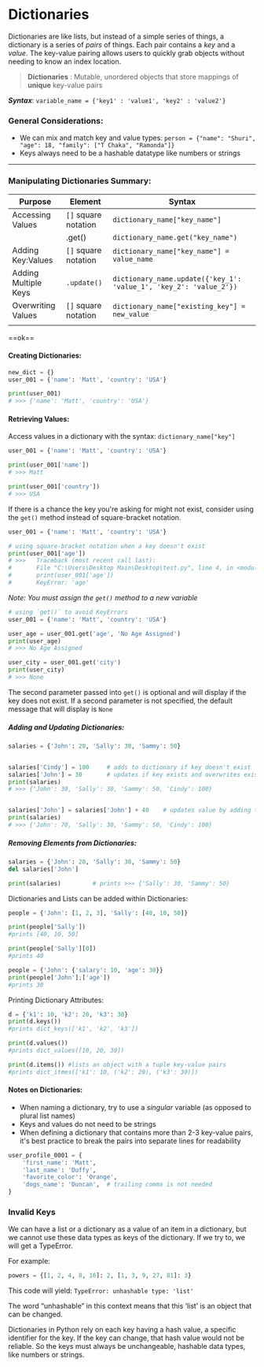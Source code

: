 # Dictionaries

Dictionaries are like lists, but instead of a simple series of things, a dictionary is a series of *pairs* of things.
Each pair contains a *key* and a *value*. The key-value pairing allows users to quickly grab objects without needing to know an index location.

> **Dictionaries** : Mutable, unordered objects that store mappings of **unique** key-value pairs


***Syntax***:
`variable_name = {'key1' : 'value1', 'key2' : 'value2'}`

### General Considerations:
- We can mix and match key and value types:
		`person = {"name": "Shuri", "age": 18, "family": ["T Chaka", "Ramonda"]}`
- Keys always need to be a hashable datatype like numbers or strings
---

### Manipulating Dictionaries Summary:
| Purpose              | Element              | Syntax                                                             |
| -------------------- | -------------------- | ------------------------------------------------------------------ |
| Accessing Values     | `[]` square notation | `dictionary_name["key_name"]`                                      |
|                      | .get()               | `dictionary_name.get("key_name")`                                  |
| Adding Key:Values    | `[]` square notation | `dictionary_name["key_name"] = value_name`                         |
| Adding Multiple Keys | `.update()`          | `dictionary_name.update({'key_1': 'value_1', 'key_2': 'value_2'})` |
| Overwriting Values   | `[]` square notation | `dictionary_name["existing_key"] = new_value`                      |
|                      |                      |                                                                    |
 
 
 ==ok==
 #### Creating Dictionaries:
 ```py
new_dict = {}
user_001 = {'name': 'Matt', 'country': 'USA'}

print(user_001)
# >>> {'name': 'Matt', 'country': 'USA'}
```
 
 #### Retrieving Values:
 Access values in a dictionary with the syntax: 	`dictionary_name["key"]`
```py
user_001 = {'name': 'Matt', 'country': 'USA'}

print(user_001['name'])
# >>> Matt

print(user_001['country'])
# >>> USA
```

If there is a chance the key you're asking for might not exist, consider using the `get()` method instead of square-bracket notation.
```py
user_001 = {'name': 'Matt', 'country': 'USA'}

# using square-bracket notation when a key doesn't exist
print(user_001['age'])
# >>> 	Traceback (most recent call last):
#  		File "C:\Users\Desktop Main\Desktop\test.py", line 4, in <module>
#    	print(user_001['age'])
#		KeyError: 'age'
```

*Note: You must assign the `get()` method to a new variable*
```py
# using `get()` to avoid KeyErrors
user_001 = {'name': 'Matt', 'country': 'USA'}

user_age = user_001.get('age', 'No Age Assigned')
print(user_age)
# >>> No Age Assigned

user_city = user_001.get('city')
print(user_city)
# >>> None

```

The second parameter passed into `get()` is optional and will display if the key does not exist.
If a second parameter is not specified, the default message that will display is `None`



##### Adding and Updating Dictionaries:
```py
salaries = {'John': 20, 'Sally': 30, 'Sammy': 50}


salaries['Cindy'] = 100 	# adds to dictionary if key doesn't exist
salaries['John'] = 30		# updates if key exists and overwrites existing key
print(salaries)
# >>> {'John': 30, 'Sally': 30, 'Sammy': 50, 'Cindy': 100}


salaries['John'] = salaries['John'] + 40	# updates value by adding to existing value
print(salaries)
# >>> {'John': 70, 'Sally': 30, 'Sammy': 50, 'Cindy': 100}
```

##### Removing Elements from Dictionaries:
```py
salaries = {'John': 20, 'Sally': 30, 'Sammy': 50}
del salaries['John']

print(salaries)			# prints >>> {'Sally': 30, 'Sammy': 50}
```


Dictionaries and Lists can be added within Dictionaries:
```py
people = {'John': [1, 2, 3], 'Sally': [40, 10, 50]}

print(people['Sally'])
#prints [40, 10, 50]

print(people['Sally'][0])
#prints 40

people = {'John': {'salary': 10, 'age': 30}}
print(people['John'];['age'])
#prints 30
```

Printing Dictionary Attributes:
```py
d = {'k1': 10, 'k2': 20, 'k3': 30}
print(d.keys())
#prints dict_keys(['k1', 'k2', 'k3'])

print(d.values())
#prints dict_values([10, 20, 30])

print(d.items()) #lists an object with a tuple key-value pairs
#prints dict_itmes(['k1': 10, ('k2': 20), ('k3': 30)])
```

#### Notes on Dictionaries:
- When naming  a dictionary, try to use a *singular*  variable (as opposed to plural list names)
- Keys and values do not need to be strings
- When defining a dictionary that contains more than 2-3 key-value pairs, it's best practice to break the pairs into separate lines for readability

```py
user_profile_0001 = {
	'first_name': 'Matt',
	'last_name': 'Duffy',
	'favorite_color': 'Orange',
	'dogs_name': 'Duncan',	# trailing comma is not needed
}
```

### Invalid Keys

We can have a list or a dictionary as a value of an item in a dictionary, but we cannot use these data types as keys of the dictionary. If we try to, we will get a TypeError.

For example:
```py
powers = {[1, 2, 4, 8, 16]: 2, [1, 3, 9, 27, 81]: 3}
```

This code will yield:
`TypeError: unhashable type: 'list'`

The word “unhashable” in this context means that this ‘list’ is an object that can be changed.

Dictionaries in Python rely on each key having a hash value, a specific identifier for the key. 
If the key can change, that hash value would not be reliable. 
So the keys must always be unchangeable, hashable data types, like numbers or strings.